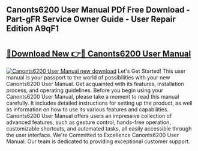 ## Canonts6200 User Manual PDf Free Download - Part-gFR Service Owner Guide - User Repair Edition A9qF1

# <h2><a href="http://bc23879.oget.top/?id=Canonts6200+User+Manual">🔗Download New 👉🔴 Canonts6200 User Manual</a></h2>

[![Canonts6200 User Manual new download](https://i.imgur.com/5g1atiW.png)](http://bc23879.oget.top/?id=Canonts6200+User+Manual)
Let's Get Started! This user manual is your passport to the world of possibilities with your new Canonts6200 User Manual. Get acquainted with its features, installation process, and operating guidelines. Before you begin using your Canonts6200 User Manual, please take a moment to read this manual carefully. It includes detailed instructions for setting up the product, as well as information on how to use its various features and capabilities. Canonts6200 User Manual offers users an impressive collection of advanced features, such as gesture control, hands-free operation, customizable shortcuts, and automated tasks, all easily accessible through the user interface. We're Committed to Excellence Canonts6200 User Manual. Our team is dedicated to providing exceptional customer support.
